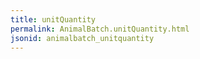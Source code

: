 ```yaml
---
title: unitQuantity
permalink: AnimalBatch.unitQuantity.html
jsonid: animalbatch_unitquantity
---
```


